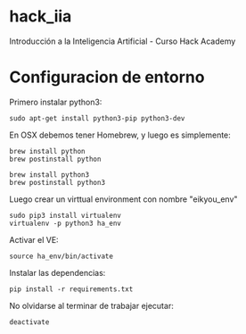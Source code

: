 # hack_iia
Introducción a la Inteligencia Artificial - Curso Hack Academy

# Configuracion de entorno


Primero instalar python3:
```
sudo apt-get install python3-pip python3-dev
```


En OSX debemos tener Homebrew, y luego es simplemente:
```
brew install python
brew postinstall python

brew install python3
brew postinstall python3
```


Luego crear un virttual environment con nombre "eikyou_env"
```
sudo pip3 install virtualenv
virtualenv -p python3 ha_env
```


Activar el VE:
```
source ha_env/bin/activate
```


Instalar las dependencias:
```
pip install -r requirements.txt
```


No olvidarse al terminar de trabajar ejecutar:
```
deactivate
```

